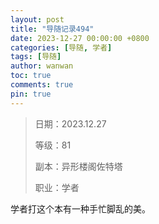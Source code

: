 ```yaml
---
layout: post
title: "导随记录494"
date: 2023-12-27 00:00:00 +0800
categories: [导随, 学者]
tags: [导随]
author: wanwan
toc: true
comments: true
pin: true
---
```

> 日期：2023.12.27
>
> 等级：81
>
> 副本：异形楼阁佐特塔
>
> 职业：学者

学者打这个本有一种手忙脚乱的美。